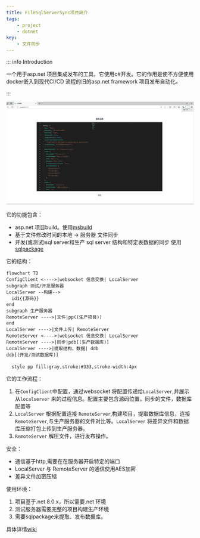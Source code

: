 ```yaml
---
title: FileSqlServerSync项目简介
tags:
    - project
    - dotnet
key: 
    - 文件同步
---
```


::: info Introduction

一个用于asp.net 项目集成发布的工具，它使用c#开发。它的作用是使不方便使用docker嵌入到现代CI/CD 流程的旧的asp.net framework 项目发布自动化。 

:::


![alt text](image-1.png)


它的功能包含：

- asp.net 项目build。使用[msbuild](https://learn.microsoft.com/zh-cn/visualstudio/msbuild/walkthrough-using-msbuild?view=vs-2022)
- 基于文件修改时间的本地 -> 服务器 文件同步
- 开发(或测试)sql server和生产 sql server 结构和特定表数据的同步 使用[sqlpackage](https://learn.microsoft.com/zh-cn/sql/tools/sqlpackage/sqlpackage?view=sql-server-ver16)

它的结构：

``` mermaid
flowchart TD
ConfigClient <---->|websocket 信息交换| LocalServer
subgraph 测试/开发服务器 
LocalServer --构建-->
  id1{{源码}}
end
subgraph 生产服务器
RemoteServer ---->|文件|pp((生产项目))
end
LocalServer ---->|文件上传| RemoteServer
RemoteServer <---->|websocket 信息交换| LocalServer
RemoteServer ---->|同步|pdb[(生产数据库)]
LocalServer ---->|提取结构、数据| ddb
ddb[(开发/测试数据库)]

  style pp fill:gray,stroke:#333,stroke-width:4px

```


它的工作流程：

1. 在`ConfigClient`中配置，通过websocket 将配置传递给`LocalServer`,并展示从`localserver` 来的过程信息。配置主要包含源码位置，同步的文件，数据库配置等
2. `LocalServer` 根据配置连接 `RemoteServer`,构建项目，提取数据库信息，连接`RemoteServer`,与生产服务器的文件对比等。`LocalServer` 将差异文件和数据库压缩打包上传到生产服务器。
3. `RemoteServer` 解压文件，进行发布操作。

安全：

- 通信基于http,需要在在服务器开启特定的端口
- LocalServer 与 RemoteServer 的通信使用AES加密
- 差异文件加密压缩

使用环境：

1. 项目基于.net 8.0.x，所以需要.net 环境
2. 测试服务器需要完整的项目构建生产环境
3. 需要sqlpackage来提取、发布数据库。


具体详情[wiki](https://github.com/zhengyuanzhi/FileSqlServerSync/wiki)

